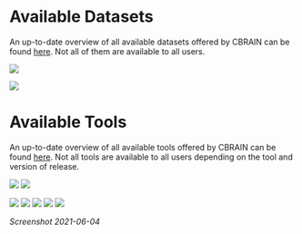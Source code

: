 # Available Datasets
An up-to-date overview of all available datasets offered by CBRAIN can be found [here](https://portal.cbrain.mcgill.ca/available).
Not all of them are available to all users. 

![](https://github.com/neurohub/neurohub_documentation/blob/master/images/neurohub-datasets-20220927-01.png)

![](https://github.com/neurohub/neurohub_documentation/blob/master/images/neurohub-datasets-20220927-02.png)

# Available Tools
An up-to-date overview of all available tools offered by CBRAIN can be found [here](https://portal.cbrain.mcgill.ca/available). Not all tools are available to all users depending on the tool and version of release.

![](https://github.com/neurohub/neurohub_documentation/blob/master/images/cbrain_tools1.png)
![](https://github.com/neurohub/neurohub_documentation/blob/master/images/cbrain_tools2.1.png)

![](https://github.com/neurohub/neurohub_documentation/blob/master/images/neurohub-cbrain-tools-20220927-01.png)
![](https://github.com/neurohub/neurohub_documentation/blob/master/images/neurohub-cbrain-tools-20220927-02.png)
![](https://github.com/neurohub/neurohub_documentation/blob/master/images/neurohub-cbrain-tools-20220927-03.png)
![](https://github.com/neurohub/neurohub_documentation/blob/master/images/neurohub-cbrain-tools-20220927-04.png)
![](https://github.com/neurohub/neurohub_documentation/blob/master/images/neurohub-cbrain-tools-20220927-05.png)

_Screenshot 2021-06-04_





